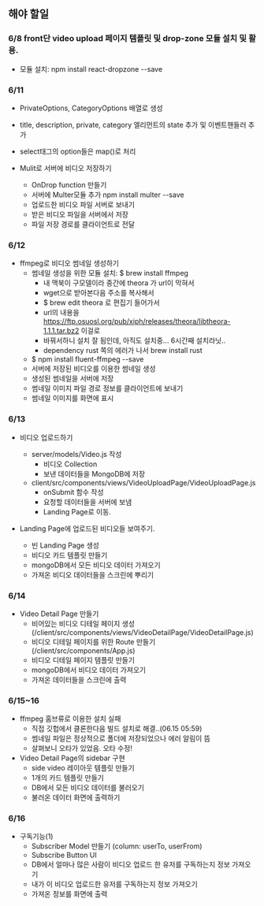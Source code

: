 ## 해야 할일
### 6/8 front단 video upload 페이지 템플릿 및 drop-zone 모듈 설치 및 활용.
- 모듈 설치: npm install react-dropzone --save

### 6/11 
- PrivateOptions, CategoryOptions 배열로 생성
- title, description, private, category 엘리먼트의 state 추가 및 이벤트핸들러 추가
- select태그의 option들은 map()로 처리

- Mulit로 서버에 비디오 저장하기
  - OnDrop function 만들기
  - 서버에 Multer모듈 추가 npm install multer --save 
  - 업로드한 비디오 파일 서버로 보내기
  - 받은 비디오 파일을 서버에서 저장
  - 파일 저장 경로를 클라이언트로 전달

### 6/12
- ffmpeg로 비디오 썸네일 생성하기
  - 썸네일 생성을 위한 모듈 설치: $ brew install ffmpeg
    - 내 맥북이 구모델이라 중간에 theora 가 url이 막혀서
    - wget으로 받아본다음 주소를 복사해서
    - $ brew edit theora 로 편집기 들어가서
    - url의 내용을 https://ftp.osuosl.org/pub/xiph/releases/theora/libtheora-1.1.1.tar.bz2 이걸로
    - 바꿔서하니 설치 잘 됨인데, 아직도 설치중... 6시간째 설치라닛..
    - dependency rust 쪽의 에러가 나서 brew install rust
  - $ npm install fluent-ffmpeg --save
  - 서버에 저장된 비디오를 이용한 썸네일 생성
  - 생성된 썸네일을 서버에 저장
  - 썸네일 이미지 파일 경로 정보를 클라이언트에 보내기
  - 썸네일 이미지를 화면에 표시

### 6/13
- 비디오 업로드하기
  - server/models/Video.js 작성
    - 비디오 Collection
    - 보낸 데이터들을 MongoDB에 저장
  - client/src/components/views/VideoUploadPage/VideoUploadPage.js
    - onSubmit 함수 작성
    - 요청할 데이터들을 서버에 보냄
    - Landing Page로 이동.

- Landing Page에 업로드된 비디오들 보여주기.
  - 빈 Landing Page 생성
  - 비디오 카드 템플릿 만들기
  - mongoDB에서 모든 비디오 데이터 가져오기
  - 가져온 비디오 데이터들을 스크린에 뿌리기

### 6/14
- Video Detail Page 만들기
  - 비어있는 비디오 디테일 페이지 생성(/client/src/components/views/VideoDetailPage/VideoDetailPage.js)
  - 비디오 디테일 페이지를 위한 Route 만들기(/client/src/components/App.js)
  - 비디오 디테일 페이지 템플릿 만들기
  - mongoDB에서 비디오 데이터 가져오기
  - 가져온 데이터들을 스크린에 출력

### 6/15~16
- ffmpeg 홈브류로 이용한 설치 실패
  - 직접 깃헙에서 클론한다음 빌드 설치로 해결..(06.15 05:59)
  - 썸네일 파일은 정상적으로 폴더에 저장되었으나 에러 알림이 뜸
  - 살펴보니 오타가 있었음. 오타 수정!
- Video Detail Page의  sidebar 구현
  - side video 레이아웃 템플릿 만들기
  - 1개의 카드 템플릿 만들기
  - DB에서 모든 비디오 데이터를 불러오기
  - 불러온 데이터 화면에 출력하기

### 6/16
- 구독기능(1)
  - Subscriber Model 만들기 (column: userTo, userFrom)
  - Subscribe Button UI
  - DB에서 얼마나 많은 사람이 비디오 업로드 한 유저를 구독하는지 정보 가져오기
  - 내가 이 비디오 업로드한 유저를 구독하는지 정보 가져오기
  - 가져온 정보를 화면에 출력